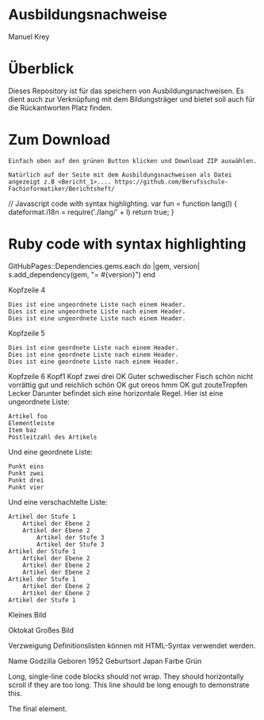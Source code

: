 # Ausbildungsnachweise
Manuel Krey

# Überblick

Dieses Repository ist für das speichern von Ausbildungsnachweisen.
Es dient auch zur Verknüpfung mit dem Bildungsträger 
und bietet soll auch für die Rückantworten Platz finden.

# Zum Download

    Einfach oben auf den grünen Button klicken und Download ZIP auswählen.

    Natürlich auf der Seite mit dem Ausbildungsnachweisen als Datei angezeigt z.B <Bericht_1>.... https://github.com/Berufsschule-Fachinformatiker/Berichtsheft/

// Javascript code with syntax highlighting.
var fun = function lang(l) {
  dateformat.i18n = require('./lang/' + l)
  return true;
}

# Ruby code with syntax highlighting
GitHubPages::Dependencies.gems.each do |gem, version|
  s.add_dependency(gem, "= #{version}")
end

Kopfzeile 4

    Dies ist eine ungeordnete Liste nach einem Header.
    Dies ist eine ungeordnete Liste nach einem Header.
    Dies ist eine ungeordnete Liste nach einem Header.

Kopfzeile 5

    Dies ist eine geordnete Liste nach einem Header.
    Dies ist eine geordnete Liste nach einem Header.
    Dies ist eine geordnete Liste nach einem Header.

Kopfzeile 6
Kopf1 	Kopf zwei 	drei
OK 	Guter schwedischer Fisch 	schön
nicht vorrättig 	gut und reichlich 	schön
OK 	gut oreos 	hmm
OK 	gut zouteTropfen 	Lecker
Darunter befindet sich eine horizontale Regel.
Hier ist eine ungeordnete Liste:

    Artikel foo
    Elementleiste
    Item baz
    Postleitzahl des Artikels

Und eine geordnete Liste:

    Punkt eins
    Punkt zwei
    Punkt drei
    Punkt vier

Und eine verschachtelte Liste:

    Artikel der Stufe 1
        Artikel der Ebene 2
        Artikel der Ebene 2
            Artikel der Stufe 3
            Artikel der Stufe 3
    Artikel der Stufe 1
        Artikel der Ebene 2
        Artikel der Ebene 2
        Artikel der Ebene 2
    Artikel der Stufe 1
        Artikel der Ebene 2
        Artikel der Ebene 2
    Artikel der Stufe 1

Kleines Bild

Oktokat
Großes Bild

Verzweigung
Definitionslisten können mit HTML-Syntax verwendet werden.

Name
    Godzilla 
Geboren
    1952 
Geburtsort
    Japan 
Farbe
    Grün 

Long, single-line code blocks should not wrap. They should horizontally scroll if they are too long. This line should be long enough to demonstrate this.

The final element.
